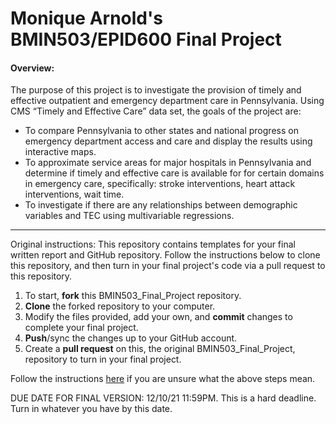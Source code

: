 # Monique Arnold's BMIN503/EPID600 Final Project

#### Overview:  
The purpose of this project is to investigate the provision of timely and effective outpatient and emergency department care in Pennsylvania. Using CMS “Timely and Effective Care” data set, the goals of the project are:
+ To compare Pennsylvania to other states and national progress on emergency department access and care and display the results using interactive maps.  
+ To approximate service areas for major hospitals in Pennsylvania and determine if timely and effective care is available for for certain domains in emergency care, specifically: stroke interventions, heart attack interventions, wait time.
+ To investigate if there are any relationships between demographic variables and TEC using multivariable regressions.  


----

Original instructions:
This repository contains templates for your final written report and GitHub repository. Follow the instructions below to clone this repository, and then turn in your final project's code via a pull request to this repository.


1. To start, **fork** this BMIN503_Final_Project repository.
1. **Clone** the forked repository to your computer.
1. Modify the files provided, add your own, and **commit** changes to complete your final project.
1. **Push**/sync the changes up to your GitHub account.
1. Create a **pull request** on this, the original BMIN503_Final_Project, repository to turn in your final project.


Follow the instructions [here][forking] if you are unsure what the above steps mean.

DUE DATE FOR FINAL VERSION: 12/10/21 11:59PM. This is a hard deadline. Turn in whatever you have by this date.


<!-- Links -->
[forking]: https://guides.github.com/activities/forking/

